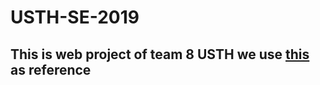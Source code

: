 # USTH-SE-2019
## This is web project of team 8 USTH we use [this](http://www.jogosgratispro.com/demo/freakymath/index.html) as reference

